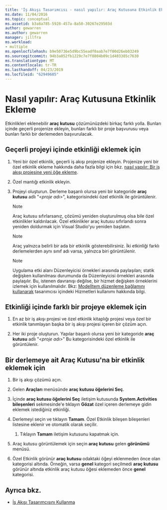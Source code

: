 ```yaml
---
title: 'İş Akışı Tasarımcısı - nasıl yapılır: Araç Kutusuna Etkinlik Ekleme'
ms.date: 11/04/2016
ms.topic: conceptual
ms.assetid: b3a8a785-5928-457a-8a50-30267e29503d
author: gewarren
ms.author: gewarren
manager: jillfra
ms.workload:
- multiple
ms.openlocfilehash: b9e50736e5d9bc55eadf0aab7e7f00d26eb03249
ms.sourcegitcommit: 94b3a052fb1229c7e7f8804b09c1d403385c7630
ms.translationtype: MT
ms.contentlocale: tr-TR
ms.lasthandoff: 04/23/2019
ms.locfileid: "62949605"
---
```

# <a name="how-to-add-activities-to-the-toolbox"></a>Nasıl yapılır: Araç Kutusuna Etkinlik Ekleme

Etkinlikleri eklenebilir **araç kutusu** çözümünüzdeki birkaç farklı yolla. Bunları içinde geçerli projenize ekleyin, bunları farklı bir proje başvurusu veya bunları farklı bir derlemeden başvurulacak.

## <a name="to-add-an-activity-from-within-your-current-project"></a>Geçerli projeyi içinde etkinliği eklemek için

1. Yeni bir özel etkinlik, geçerli iş akışı projenize ekleyin. Projenize yeni bir özel etkinlik ekleme hakkında daha fazla bilgi için bkz. [nasıl yapılır: Bir iş akışı projesine yeni öğe ekleme](../workflow-designer/how-to-add-a-new-item-to-a-workflow-project.md).

2. Özel mantığı etkinlik ekleyin.

3. Projeyi oluşturun. Derleme başarılı olursa yeni bir kategoride **araç kutusu** adlı "\<*proje adı*>", kategorisindeki özel etkinlik ile görüntülenir.

    > [!NOTE]
    > Araç kutusu sıfırlarsanız, çözümü yeniden oluşturulmuş olsa bile özel etkinlikler kaldırılacak. Özel etkinlikler araç kutusu sıfırlandı sonra yeniden doldurmak için Visual Studio'yu yeniden başlatın.

    > [!NOTE]
    > Araç yalnızca belirli bir ada bir etkinlik gösterebilirsiniz. İki etkinliği farklı derlemelerden aynı sınıf adı varsa, yalnızca biri görüntülenir.

    > [!NOTE]
    > Uygulama etki alanı Düzenleyicisi örnekleri arasında paylaşılan; statik değişken kullanılması durumunda da Düzenleyicisi örnekleri arasında paylaşılır. Bu, istenen davranışı değilse, bir hizmet değişken örneklerini izlemek için kullanılmalıdır. Bkz: [ModelItem düzenleme bağlamını kullanarak](/dotnet/framework/windows-workflow-foundation/using-the-modelitem-editing-context) tasarımcısı içindeki Hizmetleri kullanımı hakkında bilgi.

## <a name="to-add-an-activity-from-within-a-different-project"></a>Etkinliği içinde farklı bir projeye eklemek için

1. En az bir iş akışı projesi ve özel etkinlik kitaplığı projesi veya özel bir etkinlik tanımlayan başka bir iş akışı projesi içeren bir çözüm açın.

2. Her iki proje oluşturun. Yapılar başarılı olursa yeni bir kategoride **araç kutusu** adlı "\<*proje adı*>" Bu kategorisindeki özel etkinlik ile görüntülenir.

## <a name="to-add-an-activity-to-the-toolbox-from-an-assembly"></a>Bir derlemeye ait Araç Kutusu'na bir etkinlik eklemek için

1. Bir iş akışı çözümü açın.

2. Gelen **Araçları** menüsünde **araç kutusu öğelerini Seç**.

3. İçinde **araç kutusu öğelerini Seç** iletişim kutusunda **System.Activities bileşenleri** sekmesinde'e tıklayın **Gözat** özel içeren derlemeye gidin eklemek istediğiniz etkinliği.

4. Derlemeyi seçin ve tıklayın **Tamam**. Özel Etkinlik bileşen bileşenleri listesine eklenir ve otomatik olarak seçilir.

    1. Tıklayın **Tamam** iletişim kutusunu kapatmak için.

5. Araç kutusu görüntülemek için seçin **araç kutusu** gelen **görünümü** menüsü.

6. Özel Etkinlik görünür **araç kutusu** odaktaki öğeyi eklenmeden önce olan kategorisi altında. Örneğin, varsa **genel** kategori seçilmedi **araç kutusu** görünür altında etkinlik araç kutusu öğesi eklemeden önce **genel** kategorisi.

## <a name="see-also"></a>Ayrıca bkz.

- [İş Akışı Tasarımcısını Kullanma](developing-applications-with-the-workflow-designer.md)